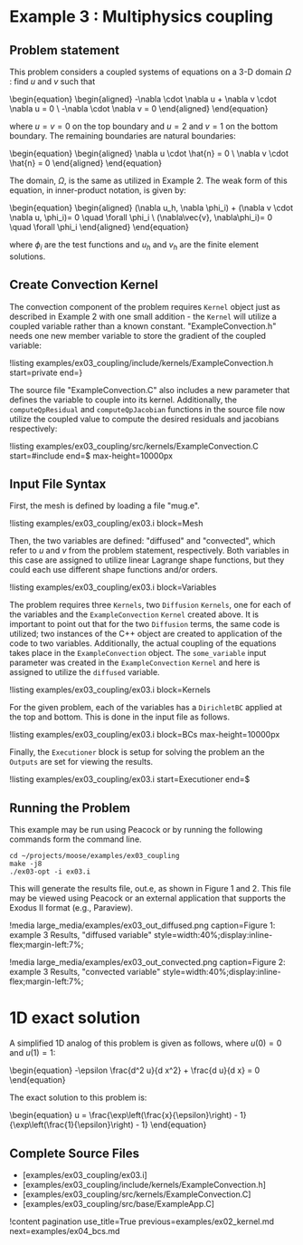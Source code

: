 # Example 3 : Multiphysics coupling

## Problem statement

This problem considers a coupled systems of equations on a 3-D domain $\Omega$ : find $u$ and $v$
such that

\begin{equation}
\begin{aligned}
-\nabla \cdot \nabla u + \nabla v \cdot \nabla u = 0 \\
-\nabla \cdot \nabla v = 0
\end{aligned}
\end{equation}

where $u=v=0$ on the top boundary and $u=2$ and $v=1$ on the bottom boundary. The remaining
boundaries are natural boundaries:

\begin{equation}
\begin{aligned}
\nabla u \cdot \hat{n} = 0 \\
\nabla v \cdot \hat{n} = 0
\end{aligned}
\end{equation}

The domain, $\Omega$, is the same as utilized in Example 2.  The weak form of this equation, in
inner-product notation, is given by:

\begin{equation}
\begin{aligned}
(\nabla u_h, \nabla \phi_i) + (\nabla v \cdot \nabla u, \phi_i)= 0 \quad \forall  \phi_i \\
(\nabla\vec{v}, \nabla\phi_i)= 0 \quad \forall  \phi_i
\end{aligned}
\end{equation}

where $\phi_i$ are the test functions and $u_h$ and $v_h$ are the finite element solutions.

## Create Convection Kernel

The convection component of the problem requires `Kernel` object just as described in Example 2
with one small addition - the `Kernel` will utilize a coupled variable rather than a known
constant.  "ExampleConvection.h" needs one new member variable to store the gradient of the
coupled variable:

!listing examples/ex03_coupling/include/kernels/ExampleConvection.h start=private end=}

The source file "ExampleConvection.C" also includes a new parameter that defines the variable to
couple into its kernel. Additionally, the `computeQpResidual` and `computeQpJacobian` functions in
the source file now utilize the coupled value to compute the desired residuals and jacobians
respectively:

!listing examples/ex03_coupling/src/kernels/ExampleConvection.C start=#include end=$ max-height=10000px

## Input File Syntax

First, the mesh is defined by loading a file "mug.e".

!listing examples/ex03_coupling/ex03.i block=Mesh

Then, the two variables are defined: "diffused" and "convected", which refer to $u$ and $v$
from the problem statement, respectively. Both variables in this case are assigned to utilize
linear Lagrange shape functions, but they could each use different shape functions and/or orders.

!listing examples/ex03_coupling/ex03.i block=Variables

The problem requires three `Kernels`, two `Diffusion` `Kernels`, one for each of the variables and
the `ExampleConvection` `Kernel` created above. It is important to point out that for the two
`Diffusion` terms, the same code is utilized; two instances of the C++ object are created to
application of the code to two variables.  Additionally, the actual coupling of the equations
takes place in the `ExampleConvection` object. The `some_variable` input parameter was created in
the `ExampleConvection` `Kernel` and here is assigned to utilize the `diffused` variable.

!listing examples/ex03_coupling/ex03.i block=Kernels

For the given problem, each of the variables has a `DirichletBC` applied at the top and bottom.
This is done in the input file as follows.

!listing examples/ex03_coupling/ex03.i block=BCs max-height=10000px

Finally, the `Executioner` block is setup for solving the problem an the `Outputs` are set for
viewing the results.

!listing examples/ex03_coupling/ex03.i start=Executioner end=$

## Running the Problem

This example may be run using Peacock or by running the following commands form the command line.

```
cd ~/projects/moose/examples/ex03_coupling
make -j8
./ex03-opt -i ex03.i
```

This will generate the results file, out.e, as shown in Figure 1 and 2. This file may be viewed
using Peacock or an external application that supports the Exodus II format (e.g., Paraview).

!media large_media/examples/ex03_out_diffused.png
       caption=Figure 1: example 3 Results, "diffused variable"
       style=width:40%;display:inline-flex;margin-left:7%;

!media large_media/examples/ex03_out_convected.png
       caption=Figure 2: example 3 Results, "convected variable"
       style=width:40%;display:inline-flex;margin-left:7%;

# 1D exact solution

 A simplified 1D analog of this problem is given as follows, where $u(0)=0$ and $u(1)=1$:

\begin{equation}
-\epsilon \frac{d^2 u}{d x^2} + \frac{d u}{d x} = 0
\end{equation}

The exact solution to this problem is:

\begin{equation}
u = \frac{\exp\left(\frac{x}{\epsilon}\right) - 1}{\exp\left(\frac{1}{\epsilon}\right) - 1}
\end{equation}

## Complete Source Files

- [examples/ex03_coupling/ex03.i]
- [examples/ex03_coupling/include/kernels/ExampleConvection.h]
- [examples/ex03_coupling/src/kernels/ExampleConvection.C]
- [examples/ex03_coupling/src/base/ExampleApp.C]

!content pagination use_title=True
                    previous=examples/ex02_kernel.md
                    next=examples/ex04_bcs.md

